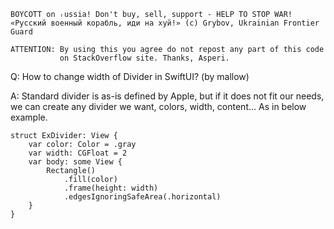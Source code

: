 ```
BOYCOTT on ᵣussia! Don't buy, sell, support - HELP TO STOP WAR!
«Русский военный корабль, иди на хуй!» (c) Grybov, Ukrainian Frontier Guard

ATTENTION: By using this you agree do not repost any part of this code
           on StackOverflow site. Thanks, Asperi.
```

Q: How to change width of Divider in SwiftUI? (by mallow)

A: Standard divider is as-is defined by Apple, but if it does not fit our needs, 
we can create any divider we want, colors, width, content... As in below example.


    struct ExDivider: View {
        var color: Color = .gray
        var width: CGFloat = 2
        var body: some View {
            Rectangle()
                .fill(color)
                .frame(height: width)
                .edgesIgnoringSafeArea(.horizontal)
        }
    }

